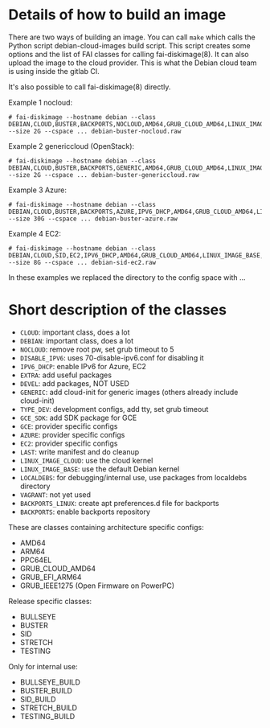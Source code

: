 # Details of how to build an image

There are two ways of building an image. You can call `make` which
calls the Python script debian-cloud-images build script. This script
creates some options and the list of FAI classes for calling
fai-diskimage(8). It can also upload the image to the cloud
provider. This is what the Debian cloud team is using inside the
gitlab CI.

It's also possible to call fai-diskimage(8) directly.

Example 1 nocloud:

    # fai-diskimage --hostname debian --class DEBIAN,CLOUD,BUSTER,BACKPORTS,NOCLOUD,AMD64,GRUB_CLOUD_AMD64,LINUX_IMAGE_BASE,LAST --size 2G --cspace ... debian-buster-nocloud.raw

Example 2 genericcloud (OpenStack):

    # fai-diskimage --hostname debian --class DEBIAN,CLOUD,BUSTER,BACKPORTS,GENERIC,AMD64,GRUB_CLOUD_AMD64,LINUX_IMAGE_CLOUD,LAST --size 2G --cspace ... debian-buster-genericcloud.raw


Example 3 Azure:

    # fai-diskimage --hostname debian --class DEBIAN,CLOUD,BUSTER,BACKPORTS,AZURE,IPV6_DHCP,AMD64,GRUB_CLOUD_AMD64,LINUX_IMAGE_CLOUD,LAST --size 30G --cspace ... debian-buster-azure.raw

Example 4 EC2:

    # fai-diskimage --hostname debian --class DEBIAN,CLOUD,SID,EC2,IPV6_DHCP,AMD64,GRUB_CLOUD_AMD64,LINUX_IMAGE_BASE,LAST --size 8G --cspace ... debian-sid-ec2.raw


In these examples we replaced the directory to the config space with ...


# Short description of the classes

* `CLOUD`: important class, does a lot
* `DEBIAN`: important class, does a lot
* `NOCLOUD`: remove root pw, set grub timeout to 5
* `DISABLE_IPV6`: uses 70-disable-ipv6.conf for disabling it
* `IPV6_DHCP`: enable IPv6 for Azure, EC2
* `EXTRA`: add useful packages
* `DEVEL`: add packages, NOT USED
* `GENERIC`: add cloud-init for generic images (others already include cloud-init)
* `TYPE_DEV`: development configs, add tty, set grub timeout
* `GCE_SDK`: add SDK package for GCE
* `GCE`: provider specific configs
* `AZURE`: provider specific configs
* `EC2`: provider specific configs
* `LAST`: write manifest and do cleanup
* `LINUX_IMAGE_CLOUD`: use the cloud kernel
* `LINUX_IMAGE_BASE`: use the default Debian kernel
* `LOCALDEBS`: for debugging/internal use, use packages from localdebs directory
* `VAGRANT`: not yet used
* `BACKPORTS_LINUX`: create apt preferences.d file for backports
* `BACKPORTS`: enable backports repository

These are classes containing architecture specific configs:

* AMD64
* ARM64
* PPC64EL
* GRUB_CLOUD_AMD64
* GRUB_EFI_ARM64
* GRUB_IEEE1275 (Open Firmware on PowerPC)


Release specific classes:

* BULLSEYE
* BUSTER
* SID
* STRETCH
* TESTING


Only for internal use:

* BULLSEYE_BUILD
* BUSTER_BUILD
* SID_BUILD
* STRETCH_BUILD
* TESTING_BUILD
